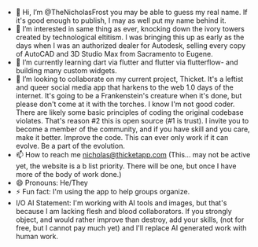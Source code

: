 - 👋 Hi, I’m @TheNicholasFrost you may be able to guess my real name. If it's good enough to publish, I may as well put my name behind it.
- 👀 I’m interested in same thing as ever, knocking down the ivory towers created by technological eltitism. I was bringing this up as early as the days when I was an authorized dealer for Autodesk, selling every copy of AutoCAD and 3D Studio Max from Sacramento to Eugene.
- 🌱 I’m currently learning dart via flutter and flutter via flutterflow- and building many custom widgets.
- 💞️ I’m looking to collaborate on my current project, Thicket. It's a leftist and queer social media app that harkens to the web 1.0 days of the internet. It's going to be a Frankenstein's creature when it's done, but please don't come at it with the torches. I know I'm not good coder. There are likely some basic principles of coding the original codebase violates. That's reason #2 this is open source (#1 is trust). I invite you to become a member of the community, and if you have skill and you care, make it better. Improve the code. This can ever only work if it can evolve. Be a part of the evolution.
- 📫 How to reach me nicholas@thicketapp.com (This... may not be active yet, the website is a b list priority. There will be one, but once I have more of the body of work done.)
- 😄 Pronouns: He/They
- ⚡ Fun fact: I'm using the app to help groups organize.
- I/O AI Statement: I'm working with AI tools and images, but that's because I am lacking flesh and blood collaborators. If you strongly object, and would rather improve than destroy, add your skills, (not for free, but I cannot pay much yet) and I'll replace AI generated work with human work.
<!---
TheNicholasFrost/TheNicholasFrost is a ✨ special ✨ repository because its `README.md` (this file) appears on your GitHub profile.
You can click the Preview link to take a look at your changes.
--->

